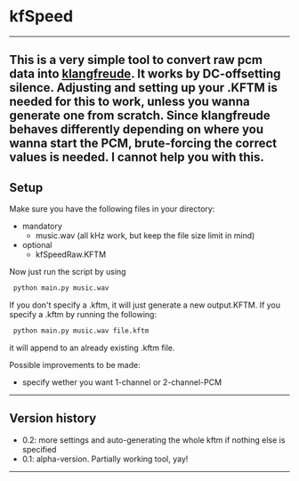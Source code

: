 # kfSpeed
-------
This is a very simple tool to convert raw pcm data into [klangfreude](https://kleeder.de/files/botb/klangfreude/klangfreude_20210508.zip).
It works by DC-offsetting silence.
Adjusting and setting up your .KFTM is needed for this to work, unless you wanna generate one from scratch.
Since klangfreude behaves differently depending on where you wanna start the PCM,
brute-forcing the correct values is needed. I cannot help you with this.
-------
## Setup

Make sure you have the following files in your directory:
- mandatory
  - music.wav (all kHz work, but keep the file size limit in mind)
- optional
  - kfSpeedRaw.KFTM 

Now just run the script by using
  ```bash
   python main.py music.wav
  ```
If you don't specify a .kftm, it will just generate a new output.KFTM.
If you specify a .kftm by running the following:
  ```bash
   python main.py music.wav file.kftm
  ```
it will append to an already existing .kftm file.

Possible improvements to be made:
- specify wether you want 1-channel or 2-channel-PCM
-------
## Version history

* 0.2: more settings and auto-generating the whole kftm if nothing else is specified
* 0.1: alpha-version. Partially working tool, yay!
-------
